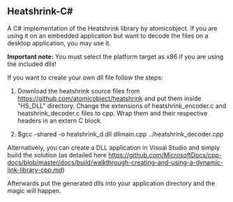 <h2>Heatshrink-C#</h2>

A C# implementation of the Heatshrink library by atomicobject.
If you are using it on an embedded application but want to decode the files on a desktop application, you may use it.

<strong>Important note:</strong> You must select the platform target as x86 if you are using the included dlls!

If you want to create your own dll file follow the steps:

1) Download the heatshrink source files from https://github.com/atomicobject/heatshrink and put them inside "HS_DLL" directory. Change the extensions of heatshrink_encoder.c and heatshrink_decoder.c files to cpp. Wrap them and their respective headers in an extern C block.

2) $gcc -shared -o heatshrink_d.dll dllmain.cpp ../heatshrink_decoder.cpp

Alternatively, you can create a DLL application in Visual Studio and simply build the solution (as detailed here https://github.com/MicrosoftDocs/cpp-docs/blob/master/docs/build/walkthrough-creating-and-using-a-dynamic-link-library-cpp.md)

Afterwards put the generated dlls into your application directory and the magic will happen.
